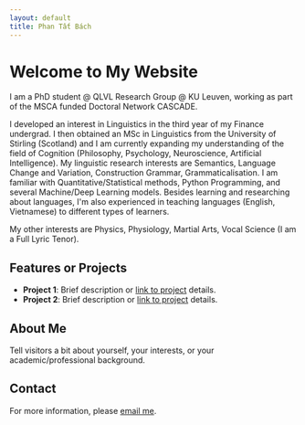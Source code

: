 ```yaml
---
layout: default
title: Phan Tất Bách
---
```


# Welcome to My Website

I am a PhD student @ QLVL Research Group @ KU Leuven, working as part of the MSCA funded Doctoral Network CASCADE.

I developed an interest in Linguistics in the third year of my Finance undergrad. I then obtained an MSc in Linguistics from the University of Stirling (Scotland) and I am currently expanding my understanding of the field of Cognition (Philosophy, Psychology, Neuroscience, Artificial Intelligence). My linguistic research interests are Semantics, Language Change and Variation, Construction Grammar, Grammaticalisation. I am familiar with Quantitative/Statistical methods, Python Programming, and several Machine/Deep Learning models. Besides learning and researching about languages, I'm also experienced in teaching languages (English, Vietnamese) to different types of learners.

My other interests are Physics, Physiology, Martial Arts, Vocal Science (I am a Full Lyric Tenor).

## Features or Projects

- **Project 1**: Brief description or [link to project](#) details.
- **Project 2**: Brief description or [link to project](#) details.

## About Me

Tell visitors a bit about yourself, your interests, or your academic/professional background.

## Contact

For more information, please [email me](mailto:your-email@example.com).
